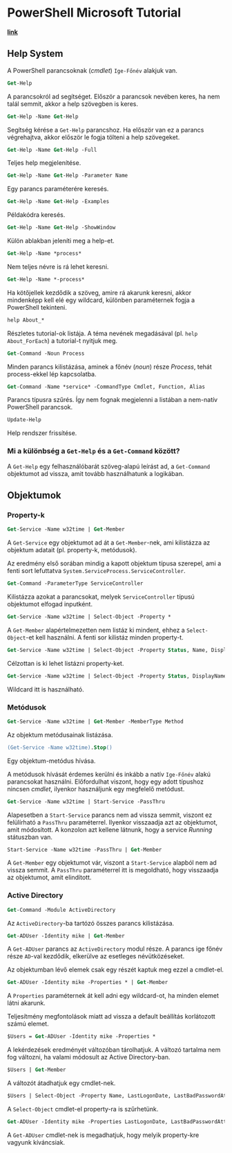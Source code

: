 # PowerShell Microsoft Tutorial
**[link](https://docs.microsoft.com/en-us/powershell/scripting/overview?view=powershell-7.1)**

## Help System

A PowerShell parancsoknak (*cmdlet*) `Ige-Főnév` alakjuk van.
```ps
Get-Help
```

A parancsokról ad segítséget. 
Először a parancsok nevében keres, ha nem talál semmit, akkor a help szövegben is keres.

```ps
Get-Help -Name Get-Help
```

Segítség kérése a `Get-Help` parancshoz. Ha először van ez a parancs végrehajtva, akkor először le fogja tölteni a help szövegeket.

```ps
Get-Help -Name Get-Help -Full
```

Teljes help megjelenítése.

```ps
Get-Help -Name Get-Help -Parameter Name
```

Egy parancs paraméterére keresés.

```ps
Get-Help -Name Get-Help -Examples
```

Példakódra keresés.

```ps
Get-Help -Name Get-Help -ShowWindow
```

Külön ablakban jeleníti meg a help-et.

```ps
Get-Help -Name *process*
```

Nem teljes névre is rá lehet keresni.

```ps
Get-Help -Name *-process*
```

Ha kötőjellek kezdődik a szöveg, amire rá akarunk keresni, akkor mindenképp kell elé egy wildcard, különben paraméternek fogja a PowerShell tekinteni.

```ps
help About_*
```

Részletes tutorial-ok listája. A téma nevének megadásával (pl. `help About_ForEach`) a tutorial-t nyitjuk meg.

```ps
Get-Command -Noun Process
```

Minden parancs kilistázása, aminek a főnév (*noun*) része *Process*, tehát process-ekkel lép kapcsolatba.

```ps
Get-Command -Name *service* -CommandType Cmdlet, Function, Alias
```

Parancs típusra szűrés. Így nem fognak megjelenni a listában a nem-natív PowerShell parancsok.

```ps
Update-Help
```

Help rendszer frissítése.

### Mi a különbség a `Get-Help` és a `Get-Command` között?

A `Get-Help` egy felhasználóbarát szöveg-alapú leírást ad, a `Get-Command` objektumot ad vissza, amit tovább használhatunk a logikában.

## Objektumok

### Property-k

```ps
Get-Service -Name w32time | Get-Member
```

A `Get-Service` egy objektumot ad át a `Get-Member`-nek, ami kilistázza az objektum adatait (pl. property-k, metódusok).

Az eredmény első sorában mindig a kapott objektum típusa szerepel, ami a fenti sort lefuttatva `System.ServiceProcess.ServiceController`.

```ps
Get-Command -ParameterType ServiceController
```

Kilistázza azokat a parancsokat, melyek `ServiceController` típusú objektumot elfogad inputként.

```ps
Get-Service -Name w32time | Select-Object -Property *
```

A `Get-Member` alapértelmezetten nem listáz ki mindent, ehhez a `Select-Object`-et kell használni. A fenti sor kilistáz minden property-t.

```ps
Get-Service -Name w32time | Select-Object -Property Status, Name, DisplayName, ServiceType
```

Célzottan is ki lehet listázni property-ket.

```ps
Get-Service -Name w32time | Select-Object -Property Status, DisplayName, Can*
```

Wildcard itt is használható.

### Metódusok

```ps
Get-Service -Name w32time | Get-Member -MemberType Method
```

Az objektum metódusainak listázása.

```ps
(Get-Service -Name w32time).Stop()
```

Egy objektum-metódus hívása.

A metódusok hívását érdemes kerülni és inkább a natív `Ige-Főnév` alakú parancsokat használni. Előfordulhat viszont, hogy egy adott típushoz nincsen *cmdlet*, ilyenkor használjunk egy megfelelő metódust.

```ps
Get-Service -Name w32time | Start-Service -PassThru
```

Alapesetben a `Start-Service` parancs nem ad vissza semmit, viszont ez felülírható a `PassThru` paraméterrel. Ilyenkor visszaadja azt az objektumot, amit módosított. A konzolon azt kellene látnunk, hogy a service *Running* státuszban van.

```ps
Start-Service -Name w32time -PassThru | Get-Member
```

A `Get-Member` egy objektumot vár, viszont a `Start-Service` alapból nem ad vissza semmit. A `PassThru` paraméterrel itt is megoldható, hogy visszaadja az objektumot, amit elindított.

### Active Directory

```ps
Get-Command -Module ActiveDirectory
```

Az `ActiveDirectory`-ba tartózó összes parancs kilistázása.

```ps
Get-ADUser -Identity mike | Get-Member
```

A `Get-ADUser` parancs az `ActiveDirectory` modul része. A parancs ige főnév része `AD`-val kezdődik, elkerülve az esetleges névütközéseket.

Az objektumban lévő elemek csak egy részét kaptuk meg ezzel a cmdlet-el.

```ps
Get-ADUser -Identity mike -Properties * | Get-Member
```

A `Properties` paraméternek át kell adni egy wildcard-ot, ha minden elemet látni akarunk.

Teljesítmény megfontolások miatt ad vissza a default beállítás korlátozott számú elemet.

```ps
$Users = Get-ADUser -Identity mike -Properties *
```

A lekérdezések eredményét változóban tárolhatjuk. A változó tartalma nem fog változni, ha valami módosult az Active Directory-ban.

```ps
$Users | Get-Member
```

A változót átadhatjuk egy cmdlet-nek.

```ps
$Users | Select-Object -Property Name, LastLogonDate, LastBadPasswordAttempt
```

A `Select-Object` cmdlet-el property-ra is szűrhetünk.

```ps
Get-ADUser -Identity mike -Properties LastLogonDate, LastBadPasswordAttempt
```

A `Get-ADUser` cmdlet-nek is megadhatjuk, hogy melyik property-kre vagyunk kíváncsiak.